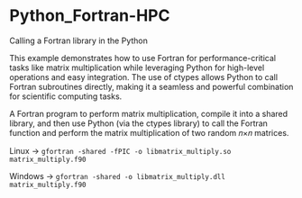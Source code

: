 # Python_Fortran-HPC

Calling a Fortran library in the Python

This example demonstrates how to use Fortran for performance-critical tasks like matrix multiplication while leveraging Python for high-level operations and easy integration. The use of ctypes allows Python to call Fortran subroutines directly, making it a seamless and powerful combination for scientific computing tasks.

A Fortran program to perform matrix multiplication, compile it into a shared library, and then use Python (via the ctypes library) to call the Fortran function and perform the matrix multiplication of two random 𝑛×𝑛 matrices.

Linux -> `gfortran -shared -fPIC -o libmatrix_multiply.so matrix_multiply.f90`

Windows -> `gfortran -shared -o libmatrix_multiply.dll matrix_multiply.f90`

